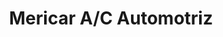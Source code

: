 ---
title: "Mericar A/C Automotriz"
url: /santa-tecla/mericar-a-c-automotriz/
shop: reparación de automóviles
---